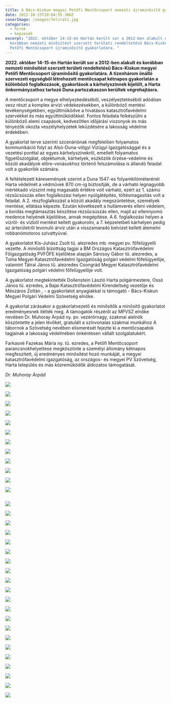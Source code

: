 ```yaml
---
title: A Bács-Kiskun megyei Petőfi Mentőcsoport nemzeti újraminősítő gyakorlata
date: 2022-10-15T19:04:55.386Z
coverImage: /images/felirat1.jpg
categories:
  - hirek
  - kepzesek
excerpt: "2022. október 14-15-én Hartán került sor a 2012-ben alakult és
  korábban nemzeti minősítést szerzett területi rendeltetésű Bács-Kiskun megyei
  Petőfi Mentőcsoport újraminősítő gyakorlatára. "
---
```

**2022. október 14-15-én Hartán került sor a 2012-ben alakult és korábban nemzeti minősítést szerzett területi rendeltetésű Bács-Kiskun megyei Petőfi Mentőcsoport újraminősítő gyakorlatára. A tizenhárom önálló szervezeti egységből létrehozott mentőcsapat kétnapos gyakorlatán a különböző foglalkozások, gyakorlások a kárhelyszínnek kijelölt, a Harta önkormányzathoz tartozó Duna partszakaszon kerültek végrehajtásra.**

A mentőcsoport a megye elhelyezkedéséből, veszélyeztetéséből adódóan vesz részt a komplex árvízi védekezésekben, a különböző mentési tevékenységekben, együttműködve a hivatásos katasztrófavédelmi szervekkel és más együttműködőkkel. Fontos feladata felkészülni a különböző elemi csapások, kedvezőtlen időjárási viszonyok és más tényezők okozta veszélyhelyzetek leküzdésére a lakosság védelme érdekében.

A gyakorlat terve szerinti szcenáriónak megfelelően folyamatos kommunikáció folyt az Alsó-Duna-völgyi Vízügyi Igazgatósággal és a vezetési ponttal az egyes kárhelyszínekről, emellett folyamatos figyelőszolgálat, objektumok, kárhelyek, eszközök őrzése-védelme és közúti akadályok előre-vonásokhoz történő felszámolása is állandó feladat volt a gyakorlók számára.

A feltételezett káresemények szerint a Duna 1547-es folyamkilóméterénél Harta védelmét a védművek 870 cm-ig biztosítják, de a várható legnagyobb mértékadó vízszint még magasabb értékre volt várható, ezért az 1. számú rézsűcsúszás ellen foglalkozási helyen nyúlgátépítés, töltésmagasítás volt a feladat. A 2. részfoglalkozást a közúti akadály megszüntetése, személyek mentése, ellátása képezte. Ezután következett a hullámverés elleni védelem, a bordás megtámasztás készítése rézsűcsúszás ellen, majd az ellennyomó medence helyének kijelölése, annak megépítése. A 6. foglalkozási helyen a vízről- és vízből mentést kellett gyakorolni, a 7. képzeletbeli kárhelyen pedig az árterületről levonuló árvíz után a visszamaradó belvizet kellett átemelni robbanómotoros szivattyúval.

A gyakorlatot Kis-Juhász Zsolt tű. alezredes mb. megyei pv. főfelügyelő vezette. A minősítő bizottság tagjai a BM Országos Katasztrófavédelmi Főigazgatóság PVFŐFE kijelölése alapján Sárossy Gábor tű. alezredes, a Tolna Megyei Katasztrófavédelmi Igazgatóság polgári védelmi főfelügyelője, valamint Tátrai János tű. alezredes Csongrád Megyei Katasztrófavédelmi Igazgatóság polgári védelmi főfelügyelője volt.

A gyakorlatot megtekintették Dollenstein László Harta polgármestere, Ossó János tű. ezredes, a Bajai Katasztrófavédelmi Kirendeltség vezetője és Mészáros Zoltán , - a gyakorlatot anyagiakkal is támogató - Bács-Kiskun Megyei Polgári Védelmi Szövetség elnöke.

A gyakorlat zárásakor a gyakorlatvezető és minősítők a minősítő gyakorlatot eredményesnek ítélték meg. A támogatók részéről az MPVSZ elnöke nevében Dr. Muhoray Árpád ny. pv. vezérőrnagy, szakmai alelnök köszöntette a jelen lévőket, gratulált a színvonalas szakmai munkához A tábornok a Szövetség nevében elismerését fejezte ki a mentőcsapatok tagjainak a lakosság védelmében önkéntesen vállalt szolgálatukért.

Farkasné Fazekas Mária ny. tű. ezredes, a Petőfi Mentőcsoport parancsnokhelyettese megköszönte a személyi állomány kétnapos megfeszített, új eredményes minősítést hozó munkáját, a megyei katasztrófavédelmi igazgatóság, az országos- és megyei PV Szövetség, Harta település és más közreműködők áldozatos támogatását.

*Dr. Muhoray Árpád*

![](/images/1-csoportkép.jpg)

![](/images/2-logisztika1.jpg)

![](/images/2-logisztika2.jpg)

![](/images/2-logisztika3.jpg)

![](/images/2-logisztika4.jpg)

![](/images/2-logisztika5.jpg)

![](/images/3-nyúlgátépítés1.jpg)

![](/images/3-nyúlgátépítés2.jpg)

![](/images/3-nyúlgátépítés3.jpg)

![](/images/4-favágás1.jpg)

![](/images/4-favágás2.jpg)

![](/images/5-bordás-megtámasztás1.jpg)

![]()

![](/images/5-bordás-megtámasztás2.jpg)

![](/images/6-búvárok1.jpg)

![](/images/6-búvárok3.jpg)

![](/images/7-fóliázás1.jpg)

![](/images/7-fóliázás2.jpg)

![](/images/7-fóliázás3.jpg)

![](/images/7-fóliázás4.jpg)

![](/images/8-vízből-mentés1.jpg)

![](/images/8-vízből-mentés2.jpg)

![](/images/8-vízből-mentés3.jpg)

![](/images/8-vízből-mentés4.jpg)

![](/images/8-vízből-mentés5.jpg)

![](/images/8-vízből-mentés6.jpg)

![](/images/9-eü-részleg1.jpg)

![](/images/9-eü-részleg2.jpg)

![](/images/9-eü-részleg3.jpg)

![](/images/9-eü-részleg4.jpg)

![](/images/10-ellennyomó-medence1.jpg)

![](/images/10-ellennyomó-medence2.jpg)

![](/images/10-ellennyomó-medence3.jpg)

![](/images/záró-csoportkép.jpg)